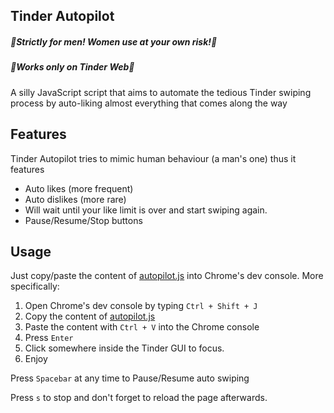 Tinder Autopilot
-------------

##### :rotating_light:Strictly for men! Women use at your own risk!:rotating_light:
##### :rotating_light:Works only on Tinder Web:rotating_light:

A silly JavaScript script that aims to automate the tedious Tinder swiping process by auto-liking almost everything that comes along the way

Features
-----------

Tinder Autopilot tries to mimic human behaviour (a man's one) thus it features
* Auto likes (more frequent)
* Auto dislikes (more rare)
* Will wait until your like limit is over and start swiping again.
* Pause/Resume/Stop buttons

Usage
-------

Just copy/paste the content of [autopilot.js](https://github.com/ThanosFisherman/Tinder-Autopilot/blob/master/autopilot.js) into Chrome's dev console. More specifically:

1. Open Chrome's dev console by typing `Ctrl + Shift + J`
2. Copy the content of [autopilot.js](https://github.com/ThanosFisherman/Tinder-Autopilot/blob/master/autopilot.js)
3. Paste the content with `Ctrl + V` into the Chrome console
4. Press `Enter`
5. Click somewhere inside the Tinder GUI to focus.
6. Enjoy
 
Press `Spacebar` at any time to Pause/Resume auto swiping

Press `s` to stop and don't forget to reload the page afterwards.
